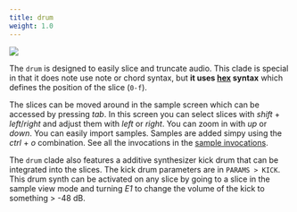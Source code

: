```yaml
---
title: drum
weight: 1.0
---
```


<img src="/static/slice2.png" class="fr">

The `drum` is designed to easily slice and truncate audio. This clade is special in that it does note use note or chord syntax, but **it uses [hex](#hex) syntax** which defines the position of the slice (`0-f`). 

The slices can be moved around in the sample screen which can be accessed by pressing *tab*. In this screen you can select slices with *shift* + *left*/*right* and adjust them with *left* or *right*. You can zoom in with *up* or *down*. You can easily import samples. Samples are added simpy using the *ctrl* + *o* combination. See all the invocations in the [sample invocations](#sample-view).

The `drum` clade also features a additive synthesizer kick drum that can be integrated into the slices. The kick drum parameters are in `PARAMS > KICK`. This drum synth can be activated on any slice by going to a slice in the sample view mode and turning *E1* to change the volume of the kick to something > -48 dB.